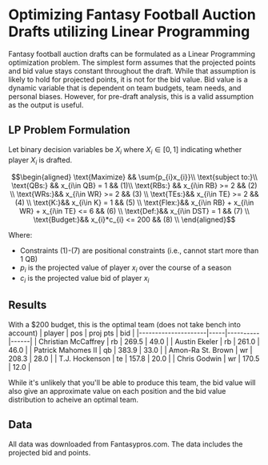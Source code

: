 # Optimizing Fantasy Football Auction Drafts utilizing Linear Programming

Fantasy football auction drafts can be formulated as a Linear Programming optimization problem. The simplest form assumes that the projected points and bid value stays constant throughout the draft. While that assumption is likely to hold for projected points, it is not for the bid value. Bid value is a dynamic variable that is dependent on team budgets, team needs, and personal biases. However, for pre-draft analysis, this is a valid assumption as the output is useful.

## LP Problem Formulation

Let binary decision variables  be $X_{i}$ where $X_{i} \in {[0, 1]}$ 
indicating whether player $X_{i}$ is drafted.

$$\begin{aligned}
 \text{Maximize} && \sum{p_{i}x_{i}}\\
 \text{subject to:}\\
 \text{QBs:} && x_{i\in QB} = 1 && (1)\\
 \text{RBs:} && x_{i\in RB} >= 2 && (2) \\
 \text{WRs:}&& x_{i\in WR} >= 2 && (3)  \\
 \text{TEs:}&& x_{i\in TE} >= 2 && (4) \\
 \text{K:}&& x_{i\in K} = 1 && (5) \\
 \text{Flex:}&& x_{i\in RB} + x_{i\in WR} + x_{i\in TE} <= 6 && (6) \\
 \text{Def:}&& x_{i\in DST} = 1 && (7) \\
 \text{Budget:}&& x_{i}*c_{i} <= 200 && (8) \\
\end{aligned}$$

Where:
- Constraints (1)-(7) are positional constraints (i.e., cannot start more than 1 QB)
- $p_{i}$ is the projected value of player $x_{i}$ over the course of a season
- $c_{i}$ is the projected value bid of player $x_{i}$

## Results
With a $200 budget, this is the optimal team (does not take bench into account)
| player              | pos | proj pts | bid  |
|---------------------|-----|----------|------|
| Christian McCaffrey | rb  | 269.5    | 49.0 |
| Austin Ekeler       | rb  | 261.0    | 46.0 |
| Patrick Mahomes II  | qb  | 383.9    | 33.0 |
| Amon-Ra St. Brown   | wr  | 208.3    | 28.0 |
| T.J. Hockenson      | te  | 157.8    | 20.0 |
| Chris Godwin        | wr  | 170.5    | 12.0 |

While it's unlikely that you'll be able to produce this team, the bid value will also give an approximate value on each position and the bid value distribution to acheive an optimal team.

## Data
All data was downloaded from Fantasypros.com. The data includes the projected bid and points.
